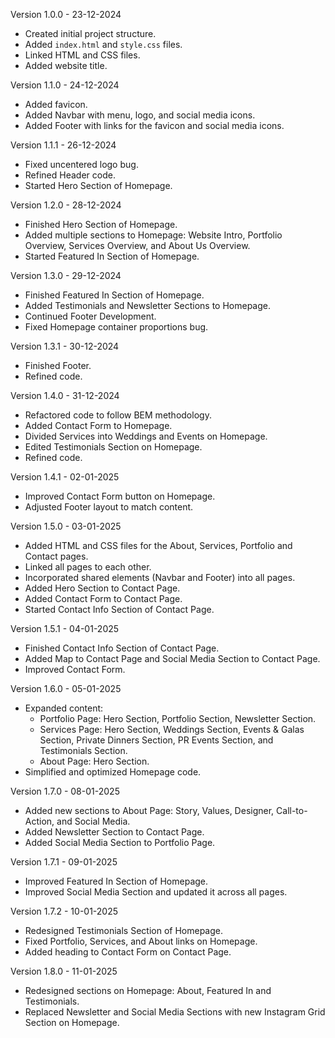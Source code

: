 Version 1.0.0 - 23-12-2024
- Created initial project structure.
- Added `index.html` and `style.css` files.
- Linked HTML and CSS files.
- Added website title.

Version 1.1.0 - 24-12-2024
- Added favicon.
- Added Navbar with menu, logo, and social media icons.
- Added Footer with links for the favicon and social media icons.

Version 1.1.1 - 26-12-2024
- Fixed uncentered logo bug.
- Refined Header code.
- Started Hero Section of Homepage.

Version 1.2.0 - 28-12-2024
- Finished Hero Section of Homepage.
- Added multiple sections to Homepage: Website Intro, Portfolio Overview, Services Overview, and About Us Overview.
- Started Featured In Section of Homepage.

Version 1.3.0 - 29-12-2024
- Finished Featured In Section of Homepage.
- Added Testimonials and Newsletter Sections to Homepage.
- Continued Footer Development.
- Fixed Homepage container proportions bug.

Version 1.3.1 - 30-12-2024
- Finished Footer.
- Refined code.

Version 1.4.0 - 31-12-2024
- Refactored code to follow BEM methodology.
- Added Contact Form to Homepage.
- Divided Services into Weddings and Events on Homepage.
- Edited Testimonials Section on Homepage.
- Refined code.

Version 1.4.1 - 02-01-2025
- Improved Contact Form button on Homepage.
- Adjusted Footer layout to match content.

Version 1.5.0 - 03-01-2025
- Added HTML and CSS files for the About, Services, Portfolio and Contact pages.
- Linked all pages to each other.
- Incorporated shared elements (Navbar and Footer) into all pages.
- Added Hero Section to Contact Page.
- Added Contact Form to Contact Page.
- Started Contact Info Section of Contact Page.

Version 1.5.1 - 04-01-2025
- Finished Contact Info Section of Contact Page.
- Added Map to Contact Page and Social Media Section to Contact Page.
- Improved Contact Form.

Version 1.6.0 - 05-01-2025
- Expanded content:
    - Portfolio Page: Hero Section, Portfolio Section, Newsletter Section.
    - Services Page: Hero Section, Weddings Section, Events & Galas Section, Private Dinners Section, PR Events Section, and Testimonials Section.
    - About Page: Hero Section.
- Simplified and optimized Homepage code.

Version 1.7.0 - 08-01-2025
- Added new sections to About Page: Story, Values, Designer, Call-to-Action, and Social Media.
- Added Newsletter Section to Contact Page.
- Added Social Media Section to Portfolio Page.

Version 1.7.1 - 09-01-2025
- Improved Featured In Section of Homepage.
- Improved Social Media Section and updated it across all pages.

Version 1.7.2 - 10-01-2025
- Redesigned Testimonials Section of Homepage.
- Fixed Portfolio, Services, and About links on Homepage.
- Added heading to Contact Form on Contact Page.

Version 1.8.0 - 11-01-2025
- Redesigned sections on Homepage: About, Featured In and Testimonials.
- Replaced Newsletter and Social Media Sections with new Instagram Grid Section on Homepage. 